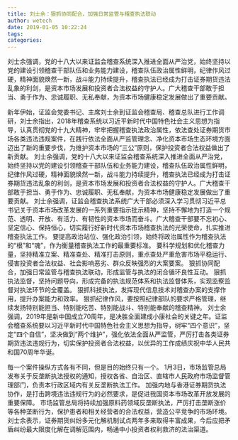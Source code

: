 ```yaml
---
title: 刘士余：狠抓协同配合，加强日常监管与稽查执法联动
author: wetech
date: 2019-01-05 10:22:24
tags: 
categories: 
---
```

刘士余强调，党的十八大以来证监会稽查系统深入推进全面从严治党，始终坚持以党的建设引领稽查干部队伍和业务能力建设，稽查队伍政治属性鲜明，纪律作风过硬，精神面貌焕然一新，战斗能力持续提升，稽查执法已经成为打击证券期货违法乱象的利剑，是资本市场发展和投资者合法权益的守护人。广大稽查干部敢于担当、勇于作为、忠诚履职、无私奉献，为资本市场健康稳定发展做出了重要贡献。
<!-- more -->
新年伊始，证监会党委书记、主席刘士余到证监会稽查局、稽查总队进行工作调研，刘士余指出，2018年稽查系统以习近平新时代中国特色社会主义思想为指导，认真贯彻党的十九大精神，牢牢把握稽查执法政治属性，依法查处证券期货市场各类违法违规案件，在践行依法全面从严监管理念、净化资本市场生态环境方面迈出了新的重要步伐，为维护资本市场的“三公”原则，保护投资者合法权益做出了新贡献。
刘士余强调，党的十八大以来证监会稽查系统深入推进全面从严治党，始终坚持以党的建设引领稽查干部队伍和业务能力建设，稽查队伍政治属性鲜明，纪律作风过硬，精神面貌焕然一新，战斗能力持续提升，稽查执法已经成为打击证券期货违法乱象的利剑，是资本市场发展和投资者合法权益的守护人。广大稽查干部敢于担当、勇于作为、忠诚履职、无私奉献，为资本市场健康稳定发展做出了重要贡献。
刘士余强调，证监会稽查执法系统广大干部必须深入学习贯彻习近平总书记关于资本市场改革发展的一系列重要指示批示精神，坚持不懈地为打造一个规范、透明、开放、有活力、有韧性的资本市场而奋斗。广大稽查干部要不忘初心、坚定信心、保持恒心，切实履行好新时代资本市场稽查执法的光荣使命，扎实推进稽查执法工作。
要提高政治站位、强化政治引领，始终将政治属性作为稽查执法的“根”和“魂”，作为衡量稽查执法工作的最重要标准。
要科学规划和优化稽查力量，坚持精准立案、精准查处、精准打击原则，重点查处严重危害市场平稳运行、侵害投资者合法权益、社会影响恶劣、群众反映强烈的大案要案。
狠抓协同配合，加强日常监管与稽查执法联动，形成监管与执法的闭合循环良性互动。
狠抓执法监督，坚持问题导向，形成完备的执法规范体系和执法监督体系，实现监察监督对执法环节的全覆盖。
狠抓科技执法，发挥现代信息技术对稽查办案的支撑作用，提升办案能力和效率。
狠抓纪律作风，要按照纪律部队的要求严格管理，继续发扬特别能担当、特别能吃苦、特别能战斗、特别能奉献的稽查精神。
刘士余强调，2019年是新中国成立70周年，是决胜全面建成小康社会的关键之年。证监会稽查系统要以习近平新时代中国特色社会主义思想为指导，树牢“四个意识”，坚定“四个自信”，坚决做到“两个维护”，强化依法全面从严监管，严厉打击各类证券期货违法违规行为，切实保护投资者合法权益，以优异的工作成绩庆祝中华人民共和国70周年华诞。
 
 
每一个案件操纵方式各有不同，但是目的始终只有一个。
1月3日，市场监管总局发布关于反垄断执法授权的通知，授权各省、自治区、直辖市人民政府市场监督管理部门，负责本行政区域内有关反垄断执法工作。
加强内地与香港证券期货执法协作，是打击跨境违法违规行为的必然要求，是促进我国资本市场改革开放发展的重要保障。
市场监管总局将持续加强原料药领域反垄断执法，严厉打击垄断涨价等各种垄断行为，保护患者和相关经营者的合法权益，营造公平竞争的市场环境。
刘士余表示，证券期货纠纷多元化解机制试点两年多来取得丰富成果，今后应把矛盾纠纷最大限度化解在调解范围内，畅通中小投资者权利救济的法治渠道。

